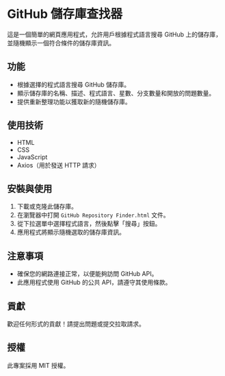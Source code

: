 # GitHub 儲存庫查找器

這是一個簡單的網頁應用程式，允許用戶根據程式語言搜尋 GitHub 上的儲存庫，並隨機顯示一個符合條件的儲存庫資訊。

## 功能

- 根據選擇的程式語言搜尋 GitHub 儲存庫。
- 顯示儲存庫的名稱、描述、程式語言、星數、分支數量和開放的問題數量。
- 提供重新整理功能以獲取新的隨機儲存庫。

## 使用技術

- HTML
- CSS
- JavaScript
- Axios（用於發送 HTTP 請求）

## 安裝與使用

1. 下載或克隆此儲存庫。
2. 在瀏覽器中打開 `GitHub Repository Finder.html` 文件。
3. 從下拉選單中選擇程式語言，然後點擊「搜尋」按鈕。
4. 應用程式將顯示隨機選取的儲存庫資訊。

## 注意事項

- 確保您的網路連接正常，以便能夠訪問 GitHub API。
- 此應用程式使用 GitHub 的公共 API，請遵守其使用條款。

## 貢獻

歡迎任何形式的貢獻！請提出問題或提交拉取請求。

## 授權

此專案採用 MIT 授權。
